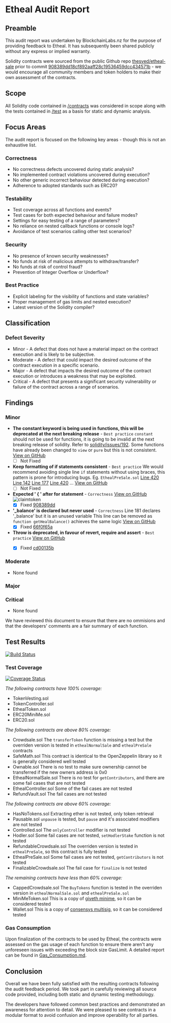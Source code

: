 # Etheal Audit Report

## Preamble
This audit report was undertaken by BlockchainLabs.nz for the purpose of providing feedback to Etheal. It has subsequently been shared publicly without any express or implied warranty.

Solidity contracts were sourced from the public Github repo [thesved/etheal-sale](https://github.com/thesved/etheal-sale) prior to commit [908389dd18cf892aaff28c19536459dcc434571b](https://github.com/thesved/etheal-sale/tree/908389dd18cf892aaff28c19536459dcc434571b) - we would encourage all community members and token holders to make their own assessment of the contracts.

## Scope
All Solidity code contained in [/contracts](https://github.com/thesved/etheal-sale/tree/master/contracts) was considered in scope along with the tests contained in [/test](https://github.com/thesved/etheal-sale/tree/master/test) as a basis for static and dynamic analysis.

## Focus Areas
The audit report is focused on the following key areas - though this is not an exhaustive list.
### Correctness
- No correctness defects uncovered during static analysis?
- No implemented contract violations uncovered during execution?
- No other generic incorrect behaviour detected during execution?
- Adherence to adopted standards such as ERC20?
### Testability
- Test coverage across all functions and events?
- Test cases for both expected behaviour and failure modes?
- Settings for easy testing of a range of parameters?
- No reliance on nested callback functions or console logs?
- Avoidance of test scenarios calling other test scenarios?
### Security
- No presence of known security weaknesses?
- No funds at risk of malicious attempts to withdraw/transfer?
- No funds at risk of control fraud?
- Prevention of Integer Overflow or Underflow?
### Best Practice
- Explicit labeling for the visibility of functions and state variables?
- Proper management of gas limits and nested execution?
- Latest version of the Solidity compiler?

## Classification
### Defect Severity
- Minor - A defect that does not have a material impact on the contract execution and is likely to be subjective.
- Moderate - A defect that could impact the desired outcome of the contract execution in a specific scenario.
- Major - A defect that impacts the desired outcome of the contract execution or introduces a weakness that may be exploited.
- Critical - A defect that presents a significant security vulnerability or failure of the contract across a range of scenarios.

## Findings
### Minor
- **The constant keyword is being used in functions, this will be deprecated at the next breaking release** - `Best practice` `constant` should not be used for functions, it is going to be invalid at the next breaking release of solidity. Refer to [solidity/issues/192](https://github.com/ethereum/solidity/issues/992). Some functions have already been changed to `view` or `pure` but this is not consistent. [View on GitHub](https://github.com/BlockchainLabsNZ/etheal-contracts/issues/7)
  - [ ] Not Fixed
- **Keep formatting of if statements consistent** - `Best practice` We would recommend avoiding single line `if` statements without using braces, this pattern is prone for introducing bugs. Eg. `EthealPreSale.sol` [Line 420](https://github.com/BlockchainLabsNZ/etheal-contracts/blob/master/contracts/EthealPreSale.sol#L420) [Line 142](https://github.com/BlockchainLabsNZ/etheal-contracts/blob/master/contracts/EthealPreSale.sol#L142) [Line 177](https://github.com/BlockchainLabsNZ/etheal-contracts/blob/master/contracts/EthealPreSale.sol#L177) [Line 420](https://github.com/BlockchainLabsNZ/etheal-contracts/blob/master/contracts/EthealPreSale.sol#L420) ... [View on GitHub](https://github.com/BlockchainLabsNZ/etheal-contracts/issues/5)
  - [ ] Not Fixed
- **Expected ' { ' after for statement** - `Correctness`  [View on GitHub](https://github.com/BlockchainLabsNZ/etheal-contracts/issues/3)
![claimtoken](https://user-images.githubusercontent.com/17868193/32927640-9c4a9ef4-cbb2-11e7-81ad-268e311d3c99.png)
  - [x] Fixed [908389dd](https://github.com/thesved/etheal-sale/commit/908389dd18cf892aaff28c19536459dcc434571b)
- **'_balance' is declared but never used** - `Correctness` Line 181 declares '_balance' but it is an unused variable  This line can be removed as ` function getHealBalance()` achieves the same logic  [View on GitHub](https://github.com/BlockchainLabsNZ/etheal-contracts/issues/2)
  - [x] Fixed [66f0f65a](https://github.com/thesved/etheal-sale/commit/66f0f65a89a074700fb9f1e9287038f458ecb622)
- **Throw is deprecated, in favour of revert, require and assert** - `Best practice` [View on GitHub](https://github.com/BlockchainLabsNZ/etheal-contracts/issues/2)
  - [x] Fixed [cd00135b](https://github.com/thesved/etheal-sale/commit/cd00135b87c8f06983c9c58c0c2df0af6956ae99#diff-4aa8ec5bc761860576c21e98f6caf876)


### Moderate
- None found
### Major

### Critical
- None found

We have reviewed this document to ensure that there are no ommisions and that the developers' comments are a fair summary of each function.

## Test Results

[![Build Status](https://travis-ci.org/BlockchainLabsNZ/etheal-contracts.svg?branch=master)](https://travis-ci.org/BlockchainLabsNZ/etheal-contracts)

### Test Coverage

[![Coverage Status](https://coveralls.io/repos/github/BlockchainLabsNZ/etheal-contracts/badge.svg?branch=master)](https://coveralls.io/github/BlockchainLabsNZ/etheal-contracts?branch=master)

*The following contracts have 100% coverage:*
- TokenVesting.sol
- TokenController.sol
- EthealToken.sol
- ERC20MiniMe.sol
- ERC20.sol

*The following contracts are above 80% coverage:*
- Crowdsale.sol
  The `transferToken` function is missing a test but the overriden version is tested in `ethealNormalSale` and `ethealPreSale` contracts
- SafeMath.sol
  This contract is identical to the OpenZeppelin library so it is generally considered well tested
- Ownable.sol
  There is no test to make sure ownership cannot be transferred if the new owners address is 0x0
- EthealNormalSale.sol
  There is no test for `getContributors`, and there are some fail cases that are not tested
- EthealController.sol
  Some of the fail cases are not tested
- RefundVault.sol
  The fail cases are not tested

*The following contracts are above 60% coverage:*
- HasNoTokens.sol
  Extracting ether is not tested, only token retrieval
- Pausable.sol
  `unpause` is tested, but `pause` and it's associated modifiers are not tested
- Controlled.sol
  The `onlyController` modifier is not tested
- Hodler.sol
  Some fail cases are not tested, `setHodlerStake` function is not tested
- RefundableCrowdsale.sol
  The overriden version is tested in `ethealPreSale`, so this contract is fully tested
- EthealPreSale.sol
  Some fail cases are not tested, `getContributors` is not tested
- FinalizableCrowdsale.sol
  The fail case for `finalize` is not tested

*The remaining contracts have less than 60% coverage:*
- CappedCrowdsale.sol
  The `BuyTokens` function is tested in the overriden version in `ethealNormalSale.sol` and `ethealPreSale.sol`
- MiniMeToken.sol
  This is a copy of [giveth minime](https://github.com/Giveth/minime), so it can be considered tested
- Wallet.sol
  This is a copy of [consensys multisig](https://github.com/ConsenSys/MultiSigWallet/blob/master/MultiSigWalletWithDailyLimit.sol), so it can be considered tested

### Gas Consumption
Upon finalization of the contracts to be used by Etheal, the contracts were assessed on the gas usage of each function to ensure there aren't any unforeseen issues with exceeding the block size GasLimit. A detailed report can be found in [Gas_Consumption.md](https://github.com/BlockchainLabsNZ/etheal-contracts/blob/master/Gas_Consumption.md).

## Conclusion
Overall we have been fully satisfied with the resulting contracts following the audit feedback period. We took part in carefully reviewing all source code provided, including both static and dynamic testing methodology.

The developers have followed common best practices and demonstrated an awareness for attention to detail. We were pleased to see contracts in a modular format to avoid confusion and improve operability for all parties.
